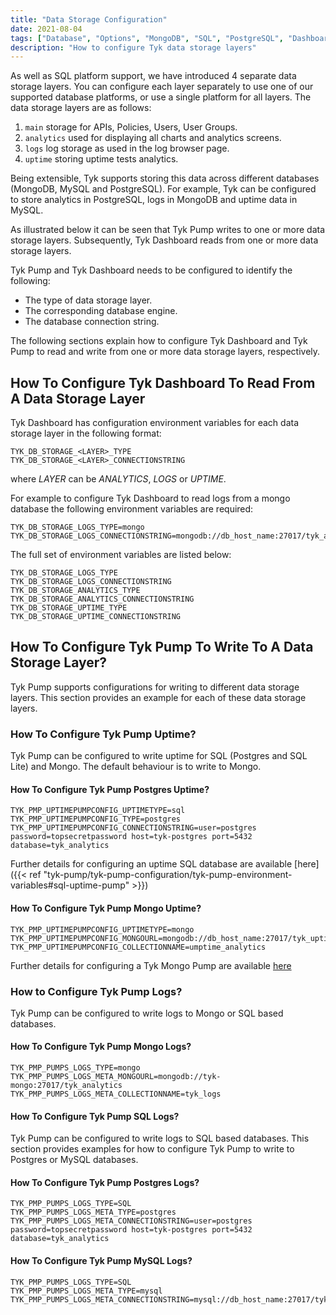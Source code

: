 ```yaml
---
title: "Data Storage Configuration"
date: 2021-08-04
tags: ["Database", "Options", "MongoDB", "SQL", "PostgreSQL", "Dashboard"]
description: "How to configure Tyk data storage layers"
---
```


As well as SQL platform support, we have introduced 4 separate data storage layers. You can configure each layer separately to use one of our supported database platforms, or use a single platform for all layers. The data storage layers are as follows:
1. `main` storage for APIs, Policies, Users, User Groups.
2. `analytics` used for displaying all charts and analytics screens.
3. `logs` log storage as used in the log browser page.
4. `uptime` storing uptime tests analytics.

Being extensible, Tyk supports storing this data across different databases (MongoDB, MySQL and PostgreSQL). For example, Tyk can be configured to store analytics in PostgreSQL, logs in MongoDB and uptime data in MySQL.

As illustrated below it can be seen that Tyk Pump writes to one or more data storage layers. Subsequently, Tyk Dashboard reads from one or more data storage layers. 

Tyk Pump and Tyk Dashboard needs to be configured to identify the following:
- The type of data storage layer.
- The corresponding database engine.
- The database connection string.

The following sections explain how to configure Tyk Dashboard and Tyk Pump to read and write from one or more data storage layers, respectively.

## How To Configure Tyk Dashboard To Read From A Data Storage Layer

Tyk Dashboard has configuration environment variables for each data storage layer in the following format:

```console
TYK_DB_STORAGE_<LAYER>_TYPE
TYK_DB_STORAGE_<LAYER>_CONNECTIONSTRING
```

where *LAYER* can be *ANALYTICS*, *LOGS* or *UPTIME*.

For example to configure Tyk Dashboard to read logs from a mongo database the following environment variables are required:

```console
TYK_DB_STORAGE_LOGS_TYPE=mongo
TYK_DB_STORAGE_LOGS_CONNECTIONSTRING=mongodb://db_host_name:27017/tyk_analytics
```

The full set of environment variables are listed below:

```console
TYK_DB_STORAGE_LOGS_TYPE
TYK_DB_STORAGE_LOGS_CONNECTIONSTRING
TYK_DB_STORAGE_ANALYTICS_TYPE
TYK_DB_STORAGE_ANALYTICS_CONNECTIONSTRING
TYK_DB_STORAGE_UPTIME_TYPE
TYK_DB_STORAGE_UPTIME_CONNECTIONSTRING
```

## How To Configure Tyk Pump To Write To A Data Storage Layer?

Tyk Pump supports configurations for writing to different data storage layers. This section provides an example for each of these data storage layers.

### How To Configure Tyk Pump Uptime?

Tyk Pump can be configured to write uptime for SQL (Postgres and SQL Lite) and Mongo.
The default behaviour is to write to Mongo.

#### How To Configure Tyk Pump Postgres Uptime?

```console
TYK_PMP_UPTIMEPUMPCONFIG_UPTIMETYPE=sql
TYK_PMP_UPTIMEPUMPCONFIG_TYPE=postgres
TYK_PMP_UPTIMEPUMPCONFIG_CONNECTIONSTRING=user=postgres password=topsecretpassword host=tyk-postgres port=5432 database=tyk_analytics
```

Further details for configuring an uptime SQL database are available [here]({{< ref "tyk-pump/tyk-pump-configuration/tyk-pump-environment-variables#sql-uptime-pump" >}})

#### How To Configure Tyk Pump Mongo Uptime?

```console
TYK_PMP_UPTIMEPUMPCONFIG_UPTIMETYPE=mongo
TYK_PMP_UPTIMEPUMPCONFIG_MONGOURL=mongodb://db_host_name:27017/tyk_uptime_db
TYK_PMP_UPTIMEPUMPCONFIG_COLLECTIONNAME=umptime_analytics
```

Further details for configuring a Tyk Mongo Pump are available [here](<{{ ref "tyk-pump/tyk-pump-configuration/tyk-pump-environment-variables#mongo-uptime-pump" }}>)

### How to Configure Tyk Pump Logs?

Tyk Pump can be configured to write logs to Mongo or SQL based databases.

#### How To Configure Tyk Pump Mongo Logs?

```console
TYK_PMP_PUMPS_LOGS_TYPE=mongo
TYK_PMP_PUMPS_LOGS_META_MONGOURL=mongodb://tyk-mongo:27017/tyk_analytics
TYK_PMP_PUMPS_LOGS_META_COLLECTIONNAME=tyk_logs
```

#### How To Configure Tyk Pump SQL Logs?

Tyk Pump can be configured to write logs to SQL based databases. This section provides examples for how to configure Tyk Pump to write to Postgres or MySQL databases.

#### How To Configure Tyk Pump Postgres Logs?

```
TYK_PMP_PUMPS_LOGS_TYPE=SQL
TYK_PMP_PUMPS_LOGS_META_TYPE=postgres
TYK_PMP_PUMPS_LOGS_META_CONNECTIONSTRING=user=postgres password=topsecretpassword host=tyk-postgres port=5432 database=tyk_analytics
```

#### How To Configure Tyk Pump MySQL Logs?

```
TYK_PMP_PUMPS_LOGS_TYPE=SQL
TYK_PMP_PUMPS_LOGS_META_TYPE=mysql
TYK_PMP_PUMPS_LOGS_META_CONNECTIONSTRING=mysql://db_host_name:27017/tyk_logs_db
```

